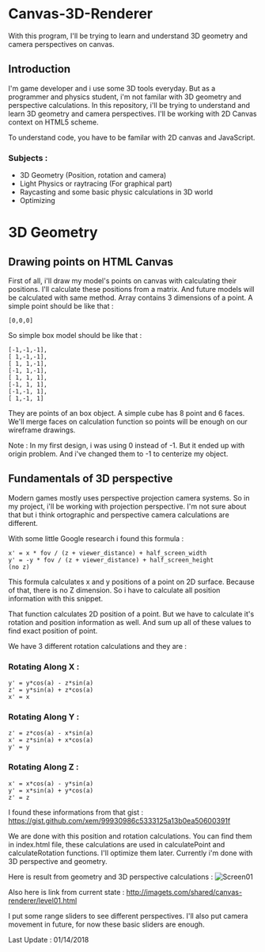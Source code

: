 # Canvas-3D-Renderer
With this program, I'll be trying to learn and understand 3D geometry and camera perspectives on canvas.

## Introduction
I'm game developer and i use some 3D tools everyday. But as a programmer and physics student, i'm not familar with 3D geometry and perspective calculations. In this repository, i'll be trying to understand and learn 3D geometry and camera perspectives. I'll be working with 2D Canvas context on HTML5 scheme.

To understand code, you have to be familar with 2D canvas and JavaScript.

### Subjects : 
+ 3D Geometry (Position, rotation and camera)
+ Light Physics or raytracing (For graphical part)
+ Raycasting and some basic physic calculations in 3D world
+ Optimizing

# 3D Geometry

## Drawing points on HTML Canvas
First of all, i'll draw my model's points on canvas with calculating their positions. I'll calculate these positions from a matrix. And future models will be calculated with same method. Array contains 3 dimensions of a point. A simple point should be like that :
```
[0,0,0]
```

So simple box model should be like that :
```
[-1,-1,-1],
[ 1,-1,-1],
[ 1, 1,-1],
[-1, 1,-1],
[ 1, 1, 1],
[-1, 1, 1],
[-1,-1, 1],
[ 1,-1, 1]
```

They are points of an box object. A simple cube has 8 point and 6 faces. We'll merge faces on calculation function so points will be enough on our wireframe drawings.

Note : In my first design, i was using 0 instead of -1. But it ended up with origin problem. And i've changed them to -1 to centerize my object.

## Fundamentals of 3D perspective
Modern games mostly uses perspective projection camera systems. So in my project, i'll be working with projection perspective. I'm not sure about that but i think ortographic and perspective camera calculations are different.

With some little Google research i found this formula :
```
x' = x * fov / (z + viewer_distance) + half_screen_width
y' = -y * fov / (z + viewer_distance) + half_screen_height
(no z) 
```

This formula calculates x and y positions of a point on 2D surface. Because of that, there is no Z dimension. So i have to calculate all position information with this snippet.

That function calculates 2D position of a point. But we have to calculate it's rotation and position information as well. And sum up all of these values to find exact position of point.

We have 3 different rotation calculations and they are :

### Rotating Along X :
```
y' = y*cos(a) - z*sin(a)
z' = y*sin(a) + z*cos(a)
x' = x
```

### Rotating Along Y :
```
z' = z*cos(a) - x*sin(a)
x' = z*sin(a) + x*cos(a)
y' = y
```

### Rotating Along Z :
```
x' = x*cos(a) - y*sin(a)
y' = x*sin(a) + y*cos(a)
z' = z
```

I found these informations from that gist : https://gist.github.com/xem/99930986c5333125a13b0ea50600391f

We are done with this position and rotation calculations. You can find them in index.html file, these calculations are used in calculatePoint and calculateRotation functions. I'll optimize them later. Currently i'm done with 3D perspective and geometry.

Here is result from geometry and 3D perspective calculations :
![Screen01](http://imagets.com/shared/canvas-renderer/screen01.jpg)

Also here is link from current state :
http://imagets.com/shared/canvas-renderer/level01.html

I put some range sliders to see different perspectives. I'll also put camera movement in future, for now these basic sliders are enough.

Last Update : 01/14/2018